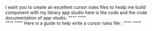 I want you to create an excellent cursor rules files to healp me build component with my library app studio  here is the code and the code documentation of app-studio. 
""""
""""  
""""
"""" 
Here is a guide to help write a cursor rules file : 
""""
""""
